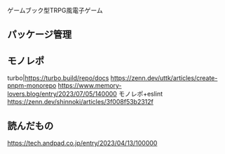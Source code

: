 ゲームブック型TRPG風電子ゲーム

## パッケージ管理


## モノレポ

turbo|https://turbo.build/repo/docs
https://zenn.dev/uttk/articles/create-pnpm-monorepo
https://www.memory-lovers.blog/entry/2023/07/05/140000
モノレポ+eslint
https://zenn.dev/shinnoki/articles/3f008f53b2312f

## 読んだもの
https://tech.andpad.co.jp/entry/2023/04/13/100000

